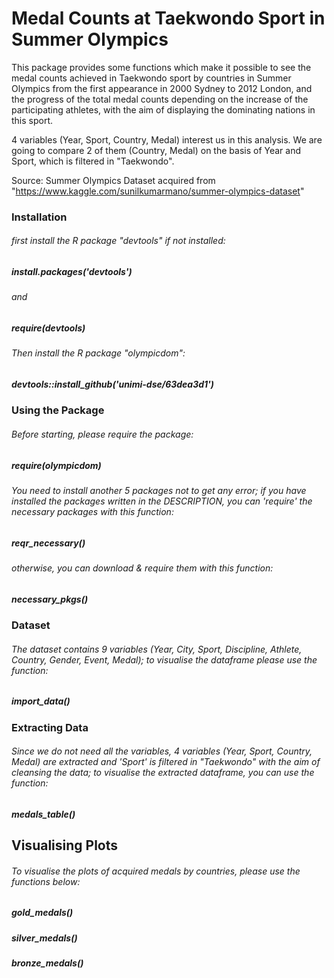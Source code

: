 # Medal Counts at Taekwondo Sport in Summer Olympics

This package provides some functions which make it possible to see the medal counts achieved in Taekwondo sport by countries in Summer Olympics from the first appearance in 2000 Sydney to 2012 London, and the progress of the total medal counts depending on the increase of the participating athletes, with the aim of displaying the dominating nations in this sport.

4 variables (Year, Sport, Country, Medal) interest us in this analysis. We are going to compare 2 of them (Country, Medal) on the basis of Year and Sport, which is filtered in "Taekwondo".

Source: Summer Olympics Dataset acquired from "https://www.kaggle.com/sunilkumarmano/summer-olympics-dataset"

### Installation

###### first install the R package "devtools" if not installed:
##### install.packages('devtools') 
###### and 
##### require(devtools)
###### Then install the R package "olympicdom":
##### devtools::install_github('unimi-dse/63dea3d1')

### Using the Package

###### Before starting, please require the package:
##### require(olympicdom)
###### You need to install another 5 packages not to get any error; if you have installed the packages written in the DESCRIPTION, you can 'require' the necessary packages with this function:
##### reqr_necessary()
###### otherwise, you can download & require them with this function:
##### necessary_pkgs()

### Dataset

###### The dataset contains 9 variables (Year, City, Sport, Discipline, Athlete, Country, Gender, Event, Medal); to visualise the dataframe please use the function:

##### import_data()

### Extracting Data

###### Since we do not need all the variables, 4 variables (Year, Sport, Country, Medal) are extracted and 'Sport' is filtered in "Taekwondo" with the aim of cleansing the data; to visualise the extracted dataframe, you can use the function:

##### medals_table()

## Visualising Plots

###### To visualise the plots of acquired medals by countries, please use the functions below:
##### gold_medals()
##### silver_medals()
##### bronze_medals()
